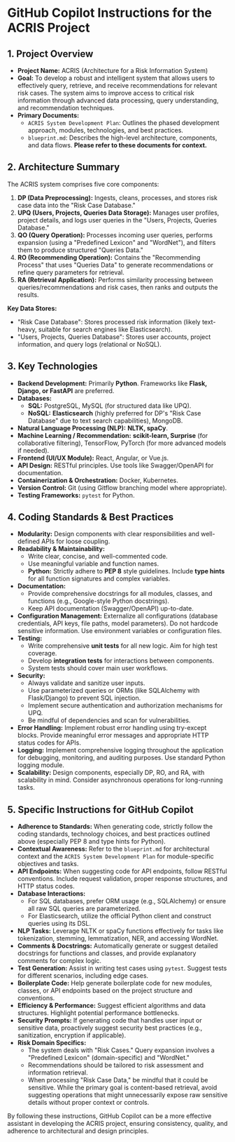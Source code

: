# GitHub Copilot Instructions for the ACRIS Project

## 1. Project Overview

- **Project Name:** ACRIS (Architecture for a Risk Information System)
- **Goal:** To develop a robust and intelligent system that allows users to effectively query, retrieve, and receive recommendations for relevant risk cases. The system aims to improve access to critical risk information through advanced data processing, query understanding, and recommendation techniques.
- **Primary Documents:**
  - `ACRIS System Development Plan`: Outlines the phased development approach, modules, technologies, and best practices.
  - `blueprint.md`: Describes the high-level architecture, components, and data flows. **Please refer to these documents for context.**

## 2. Architecture Summary

The ACRIS system comprises five core components:

1.  **DP (Data Preprocessing):** Ingests, cleans, processes, and stores risk case data into the "Risk Case Database."
2.  **UPQ (Users, Projects, Queries Data Storage):** Manages user profiles, project details, and logs user queries in the "Users, Projects, Queries Database."
3.  **QO (Query Operation):** Processes incoming user queries, performs expansion (using a "Predefined Lexicon" and "WordNet"), and filters them to produce structured "Queries Data."
4.  **RO (Recommending Operation):** Contains the "Recommending Process" that uses "Queries Data" to generate recommendations or refine query parameters for retrieval.
5.  **RA (Retrieval Application):** Performs similarity processing between queries/recommendations and risk cases, then ranks and outputs the results.

**Key Data Stores:**

- "Risk Case Database": Stores processed risk information (likely text-heavy, suitable for search engines like Elasticsearch).
- "Users, Projects, Queries Database": Stores user accounts, project information, and query logs (relational or NoSQL).

## 3. Key Technologies

- **Backend Development:** Primarily **Python**. Frameworks like **Flask, Django, or FastAPI** are preferred.
- **Databases:**
  - **SQL:** PostgreSQL, MySQL (for structured data like UPQ).
  - **NoSQL:** **Elasticsearch** (highly preferred for DP's "Risk Case Database" due to text search capabilities), MongoDB.
- **Natural Language Processing (NLP):** **NLTK, spaCy**.
- **Machine Learning / Recommendation:** **scikit-learn, Surprise** (for collaborative filtering), TensorFlow, PyTorch (for more advanced models if needed).
- **Frontend (UI/UX Module):** React, Angular, or Vue.js.
- **API Design:** RESTful principles. Use tools like Swagger/OpenAPI for documentation.
- **Containerization & Orchestration:** Docker, Kubernetes.
- **Version Control:** Git (using Gitflow branching model where appropriate).
- **Testing Frameworks:** `pytest` for Python.

## 4. Coding Standards & Best Practices

- **Modularity:** Design components with clear responsibilities and well-defined APIs for loose coupling.
- **Readability & Maintainability:**
  - Write clear, concise, and well-commented code.
  - Use meaningful variable and function names.
  - **Python:** Strictly adhere to **PEP 8** style guidelines. Include **type hints** for all function signatures and complex variables.
- **Documentation:**
  - Provide comprehensive docstrings for all modules, classes, and functions (e.g., Google-style Python docstrings).
  - Keep API documentation (Swagger/OpenAPI) up-to-date.
- **Configuration Management:** Externalize all configurations (database credentials, API keys, file paths, model parameters). Do not hardcode sensitive information. Use environment variables or configuration files.
- **Testing:**
  - Write comprehensive **unit tests** for all new logic. Aim for high test coverage.
  - Develop **integration tests** for interactions between components.
  - System tests should cover main user workflows.
- **Security:**
  - Always validate and sanitize user inputs.
  - Use parameterized queries or ORMs (like SQLAlchemy with Flask/Django) to prevent SQL injection.
  - Implement secure authentication and authorization mechanisms for UPQ.
  - Be mindful of dependencies and scan for vulnerabilities.
- **Error Handling:** Implement robust error handling using try-except blocks. Provide meaningful error messages and appropriate HTTP status codes for APIs.
- **Logging:** Implement comprehensive logging throughout the application for debugging, monitoring, and auditing purposes. Use standard Python logging module.
- **Scalability:** Design components, especially DP, RO, and RA, with scalability in mind. Consider asynchronous operations for long-running tasks.

## 5. Specific Instructions for GitHub Copilot

- **Adherence to Standards:** When generating code, strictly follow the coding standards, technology choices, and best practices outlined above (especially PEP 8 and type hints for Python).
- **Contextual Awareness:** Refer to the `blueprint.md` for architectural context and the `ACRIS System Development Plan` for module-specific objectives and tasks.
- **API Endpoints:** When suggesting code for API endpoints, follow RESTful conventions. Include request validation, proper response structures, and HTTP status codes.
- **Database Interactions:**
  - For SQL databases, prefer ORM usage (e.g., SQLAlchemy) or ensure all raw SQL queries are parameterized.
  - For Elasticsearch, utilize the official Python client and construct queries using its DSL.
- **NLP Tasks:** Leverage NLTK or spaCy functions effectively for tasks like tokenization, stemming, lemmatization, NER, and accessing WordNet.
- **Comments & Docstrings:** Automatically generate or suggest detailed docstrings for functions and classes, and provide explanatory comments for complex logic.
- **Test Generation:** Assist in writing test cases using `pytest`. Suggest tests for different scenarios, including edge cases.
- **Boilerplate Code:** Help generate boilerplate code for new modules, classes, or API endpoints based on the project structure and conventions.
- **Efficiency & Performance:** Suggest efficient algorithms and data structures. Highlight potential performance bottlenecks.
- **Security Prompts:** If generating code that handles user input or sensitive data, proactively suggest security best practices (e.g., sanitization, encryption if applicable).
- **Risk Domain Specifics:**
  - The system deals with "Risk Cases." Query expansion involves a "Predefined Lexicon" (domain-specific) and "WordNet."
  - Recommendations should be tailored to risk assessment and information retrieval.
  - When processing "Risk Case Data," be mindful that it could be sensitive. While the primary goal is content-based retrieval, avoid suggesting operations that might unnecessarily expose raw sensitive details without proper context or controls.

By following these instructions, GitHub Copilot can be a more effective assistant in developing the ACRIS project, ensuring consistency, quality, and adherence to architectural and design principles.
